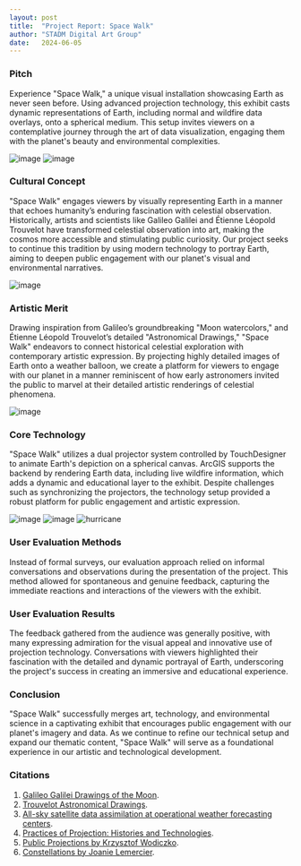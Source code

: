 ```yaml
---
layout: post
title:  "Project Report: Space Walk"
author: "STADM Digital Art Group"
date:   2024-06-05
---
```


### Pitch
Experience "Space Walk," a unique visual installation showcasing Earth as never seen before. Using advanced projection technology, this exhibit casts dynamic representations of Earth, including normal and wildfire data overlays, onto a spherical medium. This setup invites viewers on a contemplative journey through the art of data visualization, engaging them with the planet's beauty and environmental complexities.

![image](/engr352/assets/img/mig/finalEarth.png)
![image](/engr352/assets/img/mig/ourEarthPrototype.png)

### Cultural Concept
"Space Walk" engages viewers by visually representing Earth in a manner that echoes humanity’s enduring fascination with celestial observation. Historically, artists and scientists like Galileo Galilei and Étienne Léopold Trouvelot have transformed celestial observation into art, making the cosmos more accessible and stimulating public curiosity. Our project seeks to continue this tradition by using modern technology to portray Earth, aiming to deepen public engagement with our planet's visual and environmental narratives.

![image](/engr352/assets/img/mig/culturalConcept.png)

### Artistic Merit
Drawing inspiration from Galileo’s groundbreaking "Moon watercolors," and Étienne Léopold Trouvelot’s detailed "Astronomical Drawings," "Space Walk" endeavors to connect historical celestial exploration with contemporary artistic expression. By projecting highly detailed images of Earth onto a weather balloon, we create a platform for viewers to engage with our planet in a manner reminiscent of how early astronomers invited the public to marvel at their detailed artistic renderings of celestial phenomena.

![image](/engr352/assets/img/mig/artisticConcept.png)

### Core Technology
"Space Walk" utilizes a dual projector system controlled by TouchDesigner to animate Earth's depiction on a spherical canvas. ArcGIS supports the backend by rendering Earth data, including live wildfire information, which adds a dynamic and educational layer to the exhibit. Despite challenges such as synchronizing the projectors, the technology setup provided a robust platform for public engagement and artistic expression.

![image](/engr352/assets/img/mig/touchDesignerImg.png)
![image](/engr352/assets/img/mig/mainApp.png)
![hurricane](/engr352/assets/img/tran/hurricane.png)

### User Evaluation Methods
Instead of formal surveys, our evaluation approach relied on informal conversations and observations during the presentation of the project. This method allowed for spontaneous and genuine feedback, capturing the immediate reactions and interactions of the viewers with the exhibit.

### User Evaluation Results
The feedback gathered from the audience was generally positive, with many expressing admiration for the visual appeal and innovative use of projection technology. Conversations with viewers highlighted their fascination with the detailed and dynamic portrayal of Earth, underscoring the project's success in creating an immersive and educational experience.

### Conclusion
"Space Walk" successfully merges art, technology, and environmental science in a captivating exhibit that encourages public engagement with our planet's imagery and data. As we continue to refine our technical setup and expand our thematic content, "Space Walk" will serve as a foundational experience in our artistic and technological development.

### Citations
1. [Galileo Galilei Drawings of the Moon](https://brunelleschi.imss.fi.it/galileopalazzostrozzi/object/GalileoGalileiDrawingsOfTheMoon.html).
2. [Trouvelot Astronomical Drawings](https://archive.org/details/TrouvelotAstronomicalDrawings).
3. [All-sky satellite data assimilation at operational weather forecasting centers](https://rmets.onlinelibrary.wiley.com/doi/full/10.1002/qj.3202).
4. [Practices of Projection: Histories and Technologies](https://books.google.com/books?hl=en&lr=&id=X93QDwAAQBAJ&oi=fnd&pg=PP1&dq=projection+art+technology&ots=FOir7jYlT3&sig=bYXUMQeux18PvK_8Y9PqrHsTcEI).
5. [Public Projections by Krzysztof Wodiczko](https://www.krzysztofwodiczko.com/public-projections#/new-gallery-79/).
6. [Constellations by Joanie Lemercier](https://joanielemercier.com/constellations/).

